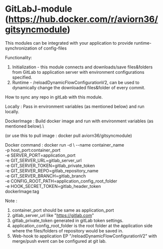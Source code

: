 # GitLabJ-module (https://hub.docker.com/r/aviorn36/gitsyncmodule)
This modules can be integrated with your application to provide runtime-synchronization of config-files

Functionality:
1. Initialization - this module connects and downloads/save files&folders from GitLab to application server with environment configurations specified.
2. Runtime - /reloadDynamicFlowConfigurationV2, can be used to dynamically change the downloaded files&folder of every commit.

How to sync any repo in gitLab with this module.

Locally : Pass in environment variables (as mentioned below) and run locally.

DockerImage : Build docker image and run with environment variables (as mentioned below).\

(or use this to pull image : docker pull aviorn36/gitsyncmodule)

Docker command :
docker run -d \ 
--name container_name \
-p host_port:container_port \
-e SERVER_PORT=application_port \
-e GIT_SERVER_URL=gitlab_server_url \
-e GIT_SERVER_TOKEN=gitlab_private_token \
-e GIT_SERVER_REPO=gitlab_repository_name \
-e GIT_SERVER_BRANCH=gitlab_branch \
-e CONFIG_ROOT_PATH=application_config_root_folder \
-e HOOK_SECRET_TOKEN=gitlab_header_token \
dockerImage:tag

Note :
1. container_port should be same as application_port
2. gitlab_server_url like "https://gitlab.com"
3. gitlab_private_token generated in gitLab token settings.
4. application_config_root_folder is the root folder at the application side where the files/folders of repository would be saved in.
5. Web-hook to application EP "/reloadDynamicFlowConfigurationV2" with merge/push event can be configured at git lab.
